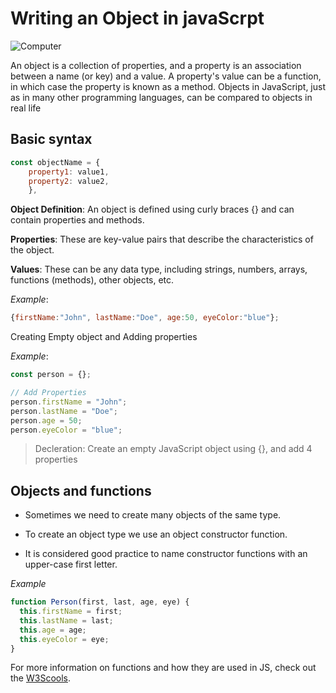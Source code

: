 # Writing an Object in javaScrpt

![Computer](https://media.istockphoto.com/id/1451309507/photo/closeup-of-young-asian-woman-software-developers-using-computer-to-write-code-sitting-at-desk.webp?b=1&s=170667a&w=0&k=20&c=nEH-Salw563oWFvIV3YBDWlFjpql9d5iaSTEm8HWsV4=)



An object is a collection of properties, and a property is an association between a name (or key) and a value. A property's value can be a function, in which case the property is known as a method. Objects in JavaScript, just as in many other programming languages, can be compared to objects in real life

## Basic syntax
```javascript
const objectName = {
    property1: value1,
    property2: value2,
    },
```
**Object Definition**: An object is defined using curly braces {} and can contain properties and methods.

**Properties**: These are key-value pairs that describe the characteristics of the object.

**Values**: These can be any data type, including strings, numbers, arrays, functions (methods), other objects, etc.

*Example*:
```javascript
{firstName:"John", lastName:"Doe", age:50, eyeColor:"blue"};
```

Creating Empty object and Adding properties

*Example*:
```javascript
const person = {};

// Add Properties
person.firstName = "John";
person.lastName = "Doe";
person.age = 50;
person.eyeColor = "blue";
```
> Decleration:
Create an empty JavaScript object using {}, and add 4 properties

## Objects and functions
* Sometimes we need to create many objects of the same type.

* To create an object type we use an object constructor function.

* It is considered good practice to name constructor functions with an upper-case first letter.

*Example*
```javascript
function Person(first, last, age, eye) {
  this.firstName = first;
  this.lastName = last;
  this.age = age;
  this.eyeColor = eye;
}
```

For more information on functions and how they are used in JS, check out the 
[W3Scools]( https://www.w3schools.com/js/js_object_definition.asp).